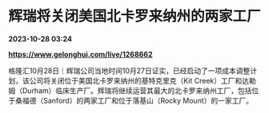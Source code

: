 # 辉瑞将关闭美国北卡罗来纳州的两家工厂

**2023-10-28 03:24**

**https://www.gelonghui.com/live/1268662**

格隆汇10月28日｜辉瑞公司当地时间10月27日证实，已经启动了一项成本调整计划，该公司将关闭位于美国北卡罗来纳州的基特克里克（Kit Creek）工厂和达勒姆（Durham）临床生产厂。辉瑞将继续运营其最大的北卡罗来纳州工厂，包括位于桑福德（Sanford）的两家工厂和位于落基山（Rocky Mount）的一家工厂。